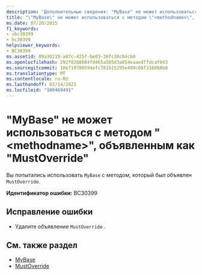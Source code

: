 ```yaml
---
description: 'Дополнительные сведения: "MyBase" не может использоваться с методом " <methodname> ", так как он объявлен как "MustOverride"'
title: "\"MyBase\" не может использоваться с методом \"<methodname>\", объявленным как \"MustOverride\""
ms.date: 07/20/2015
f1_keywords:
- vbc30399
- bc30399
helpviewer_keywords:
- BC30399
ms.assetid: 09a30219-a07c-425f-be03-36fc38c04cb0
ms.openlocfilehash: 292f0208604fd465a505d3a854eaaedffdcaf043
ms.sourcegitcommit: 10e719780594efc781b15295e499c66f316068b8
ms.translationtype: MT
ms.contentlocale: ru-RU
ms.lasthandoff: 02/14/2021
ms.locfileid: "100469491"
---
```

# <a name="mybase-cannot-be-used-with-method-methodname-because-it-is-declared-mustoverride"></a>"MyBase" не может использоваться с методом "\<methodname>", объявленным как "MustOverride"

Вы попытались использовать `MyBase` с методом, который был объявлен `MustOverride`.  
  
 **Идентификатор ошибки:** BC30399  
  
## <a name="to-correct-this-error"></a>Исправление ошибки  
  
- Удалите объявление `MustOverride` .  
  
## <a name="see-also"></a>См. также раздел

- [MyBase](../programming-guide/program-structure/me-my-mybase-and-myclass.md#mybase)
- [MustOverride](../language-reference/modifiers/mustoverride.md)
